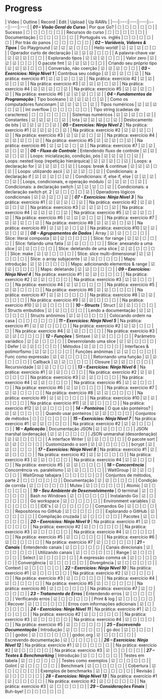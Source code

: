 # Progress

| Video | Outline | Record | Edit | Upload | Up RAWs |
|---|:---:|:---:|:---:|:---:|:---:|:---:|
| ***01 – Visão Geral do Curso***
| Por que Go?           | ☐ | ☐ | ☐ | ☐ | ☐ |
| Sucesso               | ☐ | ☐ | ☐ | ☐ | ☐ |
| Recursos do curso     | ☐ | ☐ | ☐ | ☐ | ☐ |
| Documentação          | ☐ | ☐ | ☐ | ☐ | ☐ |
| Português vs. inglês  | ☐ | ☐ | ☐ | ☐ | ☐ |
| Por trás do panos     | ☐ | ☐ | ☐ | ☐ | ☐ |
| ***02 – Variáveis, Valores & Tipos***
| Go Playground                 | ☑ | ☑ | ☑ | ☐ | ☐ |
| Hello world!                  | ☑ | ☑ | ☑ | ☐ | ☐ |
| Operador curto de declaração  | ☑ | ☑ | ☑ | ☐ | ☐ |
| A palavra-chave var           | ☑ | ☑ | ☑ | ☐ | ☐ |
| Explorando tipos              | ☑ | ☑ | ☑ | ☐ | ☐ |
| Valor zero                    | ☑ | ☑ | ☑ | ☐ | ☐ |
| O pacote fmt                  | ☑ | ☑ | ☑ | ☐ | ☐ |
| Criando seu próprio tipo      | ☑ | ☑ | ☑ | ☐ | ☐ |
| Conversão, não coerção        | ☑ | ☑ | ☑ | ☐ | ☐ |
| ***03 – Exercícios: Ninja Nível 1***
| Contribua seu código      | ☑ | ☑ | ☑ | ☐ | ☑ |
| Na prática: exercício #1  | ☑ | ☑ | ☑ | ☐ | ☑ |
| Na prática: exercício #2  | ☑ | ☑ | ☑ | ☐ | ☑ |
| Na prática: exercício #3  | ☑ | ☑ | ☑ | ☐ | ☑ |
| Na prática: exercício #4  | ☑ | ☑ | ☑ | ☐ | ☑ |
| Na prática: exercício #5  | ☑ | ☑ | ☑ | ☐ | ☑ |
| Na prática: exercício #6  | ☑ | ☑ | ☑ | ☐ | ☑ |
| ***04 – Fundamentos da Programação***
| Tipo booleano                         | ☑ | ☑ | ☑ | ☐ | ☑ |
| Como os computadores funcionam        | ☑ | ☑ | ☑ | ☐ | ☑ |
| Tipos numéricos                       | ☑ | ☑ | ☑ | ☐ | ☑ |
| Int overflow                          | ☐ | ☐ | ☐ | ☐ | ☐ |
| Tipo string (cadeias de caracteres)   | ☐ | ☐ | ☐ | ☐ | ☐ |
| Sistemas numéricos                    | ☑ | ☑ | ☑ | ☐ | ☑ |
| Constantes                            | ☑ | ☑ | ☑ | ☐ | ☑ |
| Iota                                  | ☑ | ☑ | ☑ | ☐ | ☑ |
| Deslocamento de bits                  | ☑ | ☑ | ☑ | ☐ | ☑ |
| ***05 – Exercícios: Ninja Nível 2***
| Na prática: exercício #1  | ☑ | ☑ | ☑ | ☐ | ☑ |
| Na prática: exercício #2  | ☑ | ☑ | ☑ | ☐ | ☑ |
| Na prática: exercício #3  | ☑ | ☑ | ☑ | ☐ | ☑ |
| Na prática: exercício #4  | ☑ | ☑ | ☑ | ☐ | ☑ |
| Na prática: exercício #5  | ☑ | ☑ | ☑ | ☐ | ☑ |
| Na prática: exercício #6  | ☑ | ☑ | ☑ | ☐ | ☑ |
| Na prática: exercício #7  | ☑ | ☑ | ☑ | ☐ | ☑ |
| ***06 – Fluxo de Controle***
| Entendendo fluxo de controle                              | ☑ | ☑ | ☑ | ☐ | ☑ |
| Loops: inicialização, condição, pós                       | ☑ | ☑ | ☑ | ☐ | ☑ |
| Loops: nested loop (repetição hierárquica)                | ☑ | ☑ | ☑ | ☐ | ☑ |
| Loops: a declaração for                                   | ☑ | ☑ | ☑ | ☐ | ☑ |
| Loops: break & continue                                   | ☑ | ☑ | ☑ | ☐ | ☑ |
| Loops: utilizando ascii                                   | ☑ | ☑ | ☑ | ☐ | ☑ |
| Condicionais: a declaração if                             | ☑ | ☑ | ☑ | ☐ | ☑ |
| Condicionais: if, else if, else                           | ☑ | ☑ | ☑ | ☐ | ☑ |
| Loops, condicionais, e operação módulo                    | ☑ | ☑ | ☑ | ☐ | ☑ |
| Condicionais: a declaração switch                         | ☑ | ☑ | ☑ | ☐ | ☑ |
| Condicionais: a declaração switch pt. 2                   | ☑ | ☐ | ☐ | ☐ | ☑ |
| Operadores lógicos condicionais                           | ☑ | ☑ | ☑ | ☐ | ☑ |
| ***07 – Exercícios: Ninja Nível 3***
| Na prática: exercício #1  | ☑ | ☑ | ☑ | ☐ | ☑ |
| Na prática: exercício #2  | ☑ | ☑ | ☑ | ☐ | ☑ |
| Na prática: exercício #3  | ☑ | ☑ | ☑ | ☐ | ☑ |
| Na prática: exercício #4  | ☑ | ☑ | ☑ | ☐ | ☑ |
| Na prática: exercício #5  | ☑ | ☑ | ☑ | ☐ | ☑ |
| Na prática: exercício #6  | ☑ | ☑ | ☑ | ☐ | ☑ |
| Na prática: exercício #7  | ☑ | ☑ | ☑ | ☐ | ☑ |
| Na prática: exercício #8  | ☑ | ☑ | ☑ | ☐ | ☑ |
| Na prática: exercício #9  | ☑ | ☑ | ☑ | ☐ | ☑ |
| Na prática: exercício #10 | ☑ | ☑ | ☑ | ☐ | ☑ |
| ***08 – Agrupamentos de Dados***
| Array                                 | ☑ | ☑ | ☐ | ☐ | ☐ |
| Slice: literal composta               | ☑ | ☑ | ☐ | ☐ | ☐ |
| Slice: for range                      | ☑ | ☑ | ☐ | ☐ | ☐ |
| Slice: fatiando uma fatia             | ☑ | ☑ | ☐ | ☐ | ☐ |
| Slice: anexando a uma slice           | ☑ | ☑ | ☐ | ☐ | ☐ |
| Slice: deletando de uma slice         | ☑ | ☑ | ☐ | ☐ | ☐ |
| Slice: make                           | ☑ | ☑ | ☐ | ☐ | ☐ |
| Slice: slice multi-dimensional        | ☑ | ☑ | ☐ | ☐ | ☐ |
| Slice: o array subjacente             | ☑ | ☑ | ☐ | ☐ | ☐ |
| Maps: introdução                      | ☑ | ☑ | ☐ | ☐ | ☐ |
| Maps: adicionando elementos & range   | ☑ | ☑ | ☐ | ☐ | ☐ |
| Maps: deletando                       | ☑ | ☑ | ☐ | ☐ | ☐ |
| ***09 – Exercícios: Ninja Nível 4***
| Na prática: exercício #1  | ☑ | ☑ | ☐ | ☐ | ☐ |
| Na prática: exercício #2  | ☑ | ☑ | ☐ | ☐ | ☐ |
| Na prática: exercício #3  | ☑ | ☑ | ☐ | ☐ | ☐ |
| Na prática: exercício #4  | ☑ | ☑ | ☐ | ☐ | ☐ |
| Na prática: exercício #5  | ☑ | ☑ | ☐ | ☐ | ☐ |
| Na prática: exercício #6  | ☑ | ☑ | ☐ | ☐ | ☐ |
| Na prática: exercício #7  | ☑ | ☑ | ☐ | ☐ | ☐ |
| Na prática: exercício #8  | ☑ | ☑ | ☐ | ☐ | ☐ |
| Na prática: exercício #9  | ☑ | ☑ | ☐ | ☐ | ☐ |
| Na prática: exercício #10 | ☑ | ☑ | ☐ | ☐ | ☐ |
| ***10 – Structs***
| Struct                    | ☑ | ☑ | ☐ | ☐ | ☐ |
| Structs embutidos         | ☑ | ☑ | ☐ | ☐ | ☐ |
| Lendo a documentação      | ☑ | ☑ | ☐ | ☐ | ☐ |
| Structs anônimos          | ☑ | ☑ | ☐ | ☐ | ☐ |
| Colocando ordem na casa   | ☐ | ☐ | ☐ | ☐ | ☐ |
| ***11 – Exercícios: Ninja Nível 5***
| Na prática: exercício #1  | ☑ | ☑ | ☐ | ☐ | ☐ |
| Na prática: exercício #2  | ☑ | ☑ | ☐ | ☐ | ☐ |
| Na prática: exercício #4  | ☑ | ☑ | ☐ | ☐ | ☐ |
| Na prática: exercício #3  | ☑ | ☑ | ☐ | ☐ | ☐ |
| ***12 – Funções***
| Sintaxe                   | ☑ | ☑ | ☐ | ☐ | ☐ |
| Parâmetro variádico       | ☑ | ☑ | ☐ | ☐ | ☐ |
| Desenrolando uma slice    | ☑ | ☑ | ☐ | ☐ | ☐ |
| Defer                     | ☑ | ☑ | ☐ | ☐ | ☐ |
| Métodos                   | ☑ | ☑ | ☐ | ☐ | ☐ |
| Interfaces & polimorfismo | ☑ | ☑ | ☐ | ☐ | ☐ |
| Funções anônimas          | ☑ | ☑ | ☐ | ☐ | ☐ |
| Func como expressão       | ☑ | ☑ | ☐ | ☐ | ☐ |
| Retornando uma função     | ☑ | ☑ | ☐ | ☐ | ☐ |
| Callback                  | ☑ | ☑ | ☐ | ☐ | ☐ |
| Closure                   | ☑ | ☑ | ☐ | ☐ | ☐ |
| Recursividade             | ☑ | ☑ | ☐ | ☐ | ☐ |
| ***13 – Exercícios: Ninja Nível 6***
| Na prática: exercício #1  | ☑ | ☑ | ☐ | ☐ | ☐ |
| Na prática: exercício #2  | ☑ | ☑ | ☐ | ☐ | ☐ |
| Na prática: exercício #3  | ☑ | ☑ | ☐ | ☐ | ☐ |
| Na prática: exercício #4  | ☑ | ☑ | ☐ | ☐ | ☐ |
| Na prática: exercício #5  | ☑ | ☑ | ☐ | ☐ | ☐ |
| Na prática: exercício #6  | ☑ | ☑ | ☐ | ☐ | ☐ |
| Na prática: exercício #7  | ☑ | ☑ | ☐ | ☐ | ☐ |
| Na prática: exercício #8  | ☑ | ☑ | ☐ | ☐ | ☐ |
| Na prática: exercício #9  | ☑ | ☑ | ☐ | ☐ | ☐ |
| Na prática: exercício #10 | ☑ | ☑ | ☐ | ☐ | ☐ |
| Na prática: exercício #11 | ☑ | ☑ | ☐ | ☐ | ☐ |
| Na prática: exercício #12 | ☑ | ☑ | ☐ | ☐ | ☐ |
| ***14 – Ponteiros***
| O que são ponteiros?  | ☑ | ☑ | ☐ | ☐ | ☐ |
| Quando usar ponteiros | ☑ | ☑ | ☐ | ☐ | ☐ |
| Conjuntos de métodos  | ☐ | ☐ | ☐ | ☐ | ☐ |
| ***15 – Exercícios: Ninja Nível 7***
| Na prática: exercício #1  | ☑ | ☑ | ☐ | ☐ | ☐ |
| Na prática: exercício #2  | ☑ | ☑ | ☐ | ☐ | ☐ |
| ***16 – Aplicação***
| Documentação JSON             | ☑ | ☑ | ☐ | ☐ | ☐ |
| JSON marshal (ordenação)      | ☑ | ☑ | ☐ | ☐ | ☐ |
| JSON unmarshal (desordenação) | ☑ | ☑ | ☐ | ☐ | ☐ |
| A interface Writer            | ☑ | ☑ | ☐ | ☐ | ☐ |
| O pacote sort                 | ☑ | ☑ | ☐ | ☐ | ☐ |
| Customizando o sort           | ☑ | ☑ | ☐ | ☐ | ☐ |
| bcrypt                        | ☑ | ☑ | ☐ | ☐ | ☐ |
| ***17 – Exercícios: Ninja Nível 8***
| Na prática: exercício #1  | ☑ | ☑ | ☐ | ☐ | ☐ |
| Na prática: exercício #2  | ☑ | ☑ | ☐ | ☐ | ☐ |
| Na prática: exercício #3  | ☑ | ☑ | ☐ | ☐ | ☐ |
| Na prática: exercício #4  | ☑ | ☑ | ☐ | ☐ | ☐ |
| Na prática: exercício #5  | ☑ | ☑ | ☐ | ☐ | ☐ |
| ***18 – Concorrência***
| Concorrência vs. paralelismo  | ☑ | ☑ | ☐ | ☐ | ☐ |
| WaitGroup                     | ☑ | ☑ | ☐ | ☐ | ☐ |
| WaitGroup tabajara            | ☐ | ☐ | ☐ | ☐ | ☐ |
| Conjuntos de métodos, parte 2 | ☐ | ☐ | ☐ | ☐ | ☐ |
| Documentação                  | ☑ | ☑ | ☐ | ☐ | ☐ |
| Condição de corrida           | ☑ | ☐ | ☐ | ☐ | ☐ |
| Mutex                         | ☑ | ☐ | ☐ | ☐ | ☐ |
| Atomic                        | ☑ | ☐ | ☐ | ☐ | ☐ |
| ***19 – Seu Ambiente de Desenvolvimento***
| O terminal                | ☑ | ☐ | ☐ | ☐ | ☐ |
| Bash no Windows           | ☑ | ☐ | ☐ | ☐ | ☐ |
| Instalando Go             | ☑ | ☐ | ☐ | ☐ | ☐ |
| Go workspace              | ☑ | ☐ | ☐ | ☐ | ☐ |
| Environment variables     | ☑ | ☐ | ☐ | ☐ | ☐ |
| IDE's                     | ☑ | ☐ | ☐ | ☐ | ☐ |
| Comandos Go               | ☑ | ☐ | ☐ | ☐ | ☐ |
| Repositórios no GitHub    | ☑ | ☐ | ☐ | ☐ | ☐ |
| Explorando o GitHub       | ☑ | ☐ | ☐ | ☐ | ☐ |
| Compilação cruzada        | ☑ | ☐ | ☐ | ☐ | ☐ |
| Pacotes                   | ☑ | ☐ | ☐ | ☐ | ☐ |
| ***20 – Exercícios: Ninja Nível 9***
| Na prática: exercício #1  | ☑ | ☐ | ☐ | ☐ | ☐ |
| Na prática: exercício #2  | ☑ | ☐ | ☐ | ☐ | ☐ |
| Na prática: exercício #3  | ☑ | ☐ | ☐ | ☐ | ☐ |
| Na prática: exercício #4  | ☑ | ☐ | ☐ | ☐ | ☐ |
| Na prática: exercício #5  | ☑ | ☐ | ☐ | ☐ | ☐ |
| Na prática: exercício #6  | ☑ | ☐ | ☐ | ☐ | ☐ |
| Na prática: exercício #7  | ☑ | ☐ | ☐ | ☐ | ☐ |
| ***21 – Canais***
| Entendendo canais     | ☑ | ☐ | ☐ | ☐ | ☐ |
| Canais direcionais    | ☑ | ☐ | ☐ | ☐ | ☐ |
| Utilizando canais     | ☑ | ☐ | ☐ | ☐ | ☐ |
| Range                 | ☑ | ☐ | ☐ | ☐ | ☐ |
| Select                | ☑ | ☐ | ☐ | ☐ | ☐ |
| A expressão comma ok  | ☑ | ☐ | ☐ | ☐ | ☐ |
| Convergência          | ☑ | ☐ | ☐ | ☐ | ☐ |
| Divergência           | ☑ | ☐ | ☐ | ☐ | ☐ |
| Context               | ☑ | ☐ | ☐ | ☐ | ☐ |
| ***22 – Exercícios: Ninja Nível 10***
| Na prática: exercício #1  | ☑ | ☐ | ☐ | ☐ | ☐ |
| Na prática: exercício #2  | ☑ | ☐ | ☐ | ☐ | ☐ |
| Na prática: exercício #3  | ☑ | ☐ | ☐ | ☐ | ☐ |
| Na prática: exercício #4  | ☑ | ☐ | ☐ | ☐ | ☐ |
| Na prática: exercício #5  | ☑ | ☐ | ☐ | ☐ | ☐ |
| Na prática: exercício #6  | ☑ | ☐ | ☐ | ☐ | ☐ |
| Na prática: exercício #7  | ☑ | ☐ | ☐ | ☐ | ☐ |
| ***23 – Tratamento de Erros***
| Entendendo erros                  | ☑ | ☐ | ☐ | ☐ | ☐ |
| Verificando erros                 | ☑ | ☐ | ☐ | ☐ | ☐ |
| Print & log                       | ☑ | ☐ | ☐ | ☐ | ☐ |
| Recover                           | ☑ | ☐ | ☐ | ☐ | ☐ |
| Erros com informações adicionais  | ☑ | ☐ | ☐ | ☐ | ☐ |
| ***24 – Exercícios: Ninja Nível 11***
| Na prática: exercício #1  | ☑ | ☐ | ☐ | ☐ | ☐ |
| Na prática: exercício #2  | ☑ | ☐ | ☐ | ☐ | ☐ |
| Na prática: exercício #3  | ☑ | ☐ | ☐ | ☐ | ☐ |
| Na prática: exercício #4  | ☑ | ☐ | ☐ | ☐ | ☐ |
| Na prática: exercício #5  | ☑ | ☐ | ☐ | ☐ | ☐ |
| ***25 – Escrevendo Documentação***
| Introdução                | ☑ | ☐ | ☐ | ☐ | ☐ |
| go doc                    | ☑ | ☐ | ☐ | ☐ | ☐ |
| godoc                     | ☑ | ☐ | ☐ | ☐ | ☐ |
| godoc.org                 | ☑ | ☐ | ☐ | ☐ | ☐ |
| Escrevendo documentação   | ☑ | ☐ | ☐ | ☐ | ☐ |
| ***26 – Exercícios: Ninja Nível 12***
| Na prática: exercício #1  | ☑ | ☐ | ☐ | ☐ | ☐ |
| Na prática: exercício #2  | ☑ | ☐ | ☐ | ☐ | ☐ |
| Na prática: exercício #3  | ☑ | ☐ | ☐ | ☐ | ☐ |
| ***27 – Testes & Benchmarking***
| Introdução                | ☑ | ☐ | ☐ | ☐ | ☐ |
| Testes em tabela          | ☑ | ☐ | ☐ | ☐ | ☐ |
| Testes como exemplos      | ☑ | ☐ | ☐ | ☐ | ☐ |
| Golint                    | ☑ | ☐ | ☐ | ☐ | ☐ |
| Benchmark                 | ☑ | ☐ | ☐ | ☐ | ☐ |
| Cobertura                 | ☑ | ☐ | ☐ | ☐ | ☐ |
| Exemplos de benchmarks    | ☑ | ☐ | ☐ | ☐ | ☐ |
| Revisão                   | ☑ | ☐ | ☐ | ☐ | ☐ |
| ***28 – Exercícios: Ninja Nível 13***
| Na prática: exercício #1  | ☑ | ☐ | ☐ | ☐ | ☐ |
| Na prática: exercício #2  | ☑ | ☐ | ☐ | ☐ | ☐ |
| Na prática: exercício #3  | ☑ | ☐ | ☐ | ☐ | ☐ |
| ***29 – Considerações Finais***
| Buh-bye!  | ☐ | ☐ | ☐ | ☐ | ☐ |
